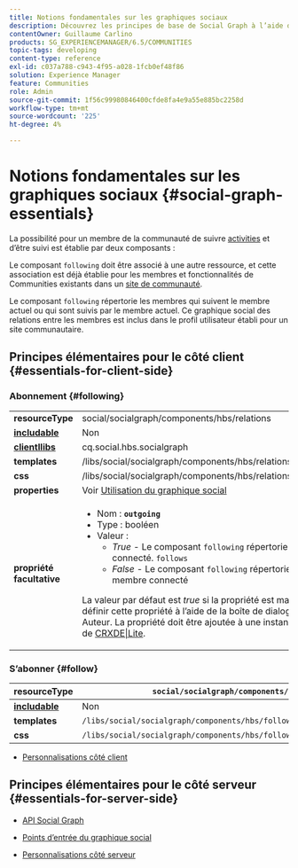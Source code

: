 ```yaml
---
title: Notions fondamentales sur les graphiques sociaux
description: Découvrez les principes de base de Social Graph à l’aide des composants Suivants et Suivants d’un site de communauté.
contentOwner: Guillaume Carlino
products: SG_EXPERIENCEMANAGER/6.5/COMMUNITIES
topic-tags: developing
content-type: reference
exl-id: c037a788-c943-4f95-a028-1fcb0ef48f86
solution: Experience Manager
feature: Communities
role: Admin
source-git-commit: 1f56c99980846400cfde8fa4e9a55e885bc2258d
workflow-type: tm+mt
source-wordcount: '225'
ht-degree: 4%

---
```


# Notions fondamentales sur les graphiques sociaux  {#social-graph-essentials}

La possibilité pour un membre de la communauté de suivre [activities](essentials-activities.md) et d’être suivi est établie par deux composants :

Le composant `following` doit être associé à une autre ressource, et cette association est déjà établie pour les membres et fonctionnalités de Communities existants dans un [site de communauté](overview.md#communitiessites).

Le composant `following` répertorie les membres qui suivent le membre actuel ou qui sont suivis par le membre actuel. Ce graphique social des relations entre les membres est inclus dans le profil utilisateur établi pour un site communautaire.

## Principes élémentaires pour le côté client {#essentials-for-client-side}

### Abonnement {#following}

<table>
 <tbody>
  <tr>
   <td> <strong>resourceType</strong></td>
   <td>social/socialgraph/components/hbs/relations</td>
  </tr>
  <tr>
   <td> <a href="scf.md#add-or-include-a-communities-component"><strong>includable</strong></a></td>
   <td>Non</td>
  </tr>
  <tr>
   <td> <a href="clientlibs.md"><strong>clientllibs</strong></a></td>
   <td>cq.social.hbs.socialgraph</td>
  </tr>
  <tr>
   <td> <strong>templates</strong></td>
   <td> /libs/social/socialgraph/components/hbs/relationships/relationships.hbs</td>
  </tr>
  <tr>
   <td> <strong>css</strong></td>
   <td> /libs/social/socialgraph/components/hbs/relationships/clientlibs/relationships.css</td>
  </tr>
  <tr>
   <td><strong> properties</strong></td>
   <td>Voir <a href="socialgraph.md">Utilisation du graphique social</a></td>
  </tr>
  <tr>
   <td><strong> propriété facultative<br /></strong></td>
   <td>
    <ul>
     <li>Nom : <strong><code>outgoing</code></strong></li>
     <li>Type : booléen</li>
     <li>Valeur :<br />
      <ul>
       <li><i>True </i> - Le composant <code>following</code> répertorie les membres qui le membre connecté. <code>follows</code></li>
       <li><i>False </i> - Le composant <code>following</code> répertorie les membres qui <code>follow </code>le membre connecté</li>
      </ul> </li>
    </ul> <p>La valeur par défaut est <i>true</i> si la propriété est manquante. Il n’est pas possible de définir cette propriété à l’aide de la boîte de dialogue de modification en mode Auteur. La propriété doit être ajoutée à une instance du noeud <code>following</code> à l’aide de <a href="../../help/sites-developing/developing-with-crxde-lite.md">CRXDE|Lite</a>.</p> </td>
  </tr>
 </tbody>
</table>

### S’abonner {#follow}

| **resourceType** | `social/socialgraph/components/hbs/following` |
|---|---|
| [**includable**](scf.md#add-or-include-a-communities-component) | Non |
| **templates** | `/libs/social/socialgraph/components/hbs/following/following.hbs` |
| **css** | `/libs/social/socialgraph/components/hbs/following/clientlibs/following.css` |

* [Personnalisations côté client](client-customize.md)

## Principes élémentaires pour le côté serveur {#essentials-for-server-side}

* [API Social Graph](https://developer.adobe.com/experience-manager/reference-materials/6-5/javadoc/com/adobe/cq/social/graph/client/api/package-frame.html)

* [Points d’entrée du graphique social](https://developer.adobe.com/experience-manager/reference-materials/6-5/javadoc/com/adobe/cq/social/graph/client/endpoint/package-frame.html)

* [Personnalisations côté serveur](server-customize.md)
